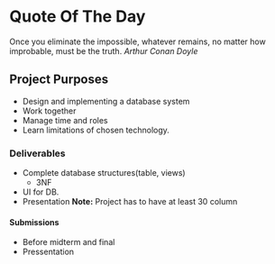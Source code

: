 # Quote Of The Day

Once you eliminate the impossible, whatever remains, no matter how improbable, must be the truth. _Arthur Conan Doyle_

## Project Purposes

-   Design and implementing a database system
-   Work together
-   Manage time and roles
-   Learn limitations of chosen technology.

### Deliverables

-   Complete database structures(table, views)
    -   3NF
-   UI for DB.
-   Presentation
    **Note:** Project has to have at least 30 column

#### Submissions

-   Before midterm and final
-   Pressentation
